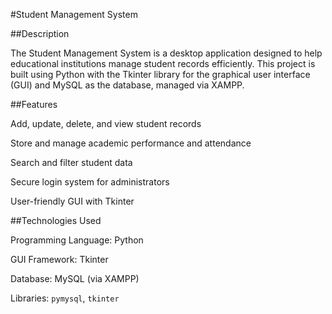 #Student Management System


##Description

The Student Management System is a desktop application designed to help educational institutions manage student records efficiently. This project is built using Python with the Tkinter library for the graphical user interface (GUI) and MySQL as the database, managed via XAMPP.

##Features

Add, update, delete, and view student records

Store and manage academic performance and attendance

Search and filter student data

Secure login system for administrators

User-friendly GUI with Tkinter

##Technologies Used

Programming Language: Python

GUI Framework: Tkinter

Database: MySQL (via XAMPP)

Libraries: `pymysql`, `tkinter`

